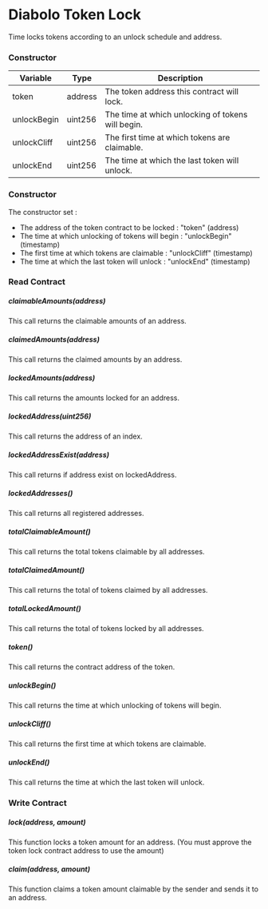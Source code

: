 # Diabolo Token Lock

Time locks tokens according to an unlock schedule and address.

### Constructor

| Variable | Type | Description |
| ------ | ------ | ------ |
| token | address | The token address this contract will lock.
| unlockBegin | uint256 | The time at which unlocking of tokens will begin.
| unlockCliff | uint256 | The first time at which tokens are claimable.
| unlockEnd | uint256 | The time at which the last token will unlock.

### Constructor

The constructor set :

 - The address of the token contract to be locked : "token" (address)
 - The time at which unlocking of tokens will begin : "unlockBegin" (timestamp)
 - The first time at which tokens are claimable : "unlockCliff" (timestamp)
 - The time at which the last token will unlock : "unlockEnd" (timestamp)

### Read Contract

##### claimableAmounts(address)

This call returns the claimable amounts of an address.

##### claimedAmounts(address)

This call returns the claimed amounts by an address.

##### lockedAmounts(address)

This call returns the amounts locked for an address.

##### lockedAddress(uint256)

This call returns the address of an index.

##### lockedAddressExist(address)

This call returns if address exist on lockedAddress.

##### lockedAddresses()

This call returns all registered addresses.

##### totalClaimableAmount()

This call returns the total tokens claimable by all addresses.

##### totalClaimedAmount()

This call returns the total of tokens claimed by all addresses.

##### totalLockedAmount()

This call returns the total of tokens locked by all addresses.

##### token()

This call returns the contract address of the token.

##### unlockBegin()

This call returns the time at which unlocking of tokens will begin.

##### unlockCliff()

This call returns the first time at which tokens are claimable.

##### unlockEnd()

This call returns the time at which the last token will unlock.

### Write Contract

##### lock(address, amount)

This function locks a token amount for an address. (You must approve the token lock contract address to use the amount)

##### claim(address, amount)

This function claims a token amount claimable by the sender and sends it to an address.
